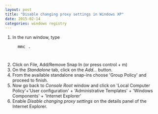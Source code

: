 ```yaml
---
layout: post
title: "Disable changing proxy settings in Windows XP"
date: 2015-02-14
categories: windows registry
---
```

1. In the run window, type <pre> <kbd> mmc </kbd>. <pre>
2. Click on File, Add/Remove Snap In (or press control + m)
3. On the *Standalone* tab, click on the *Add...* button. 
4. From the available standalone snap-ins choose 'Group Policy' and proceed to finish.
5. Now go back to *Console Root* window and click on 'Local Computer Policy'+'User configuration' + 'Administrative Templates' + 'Windows Components' + 'Internet Explorer'
6. Enable *Disable changing proxy settings* on the details panel of the Internet Explorer. 
